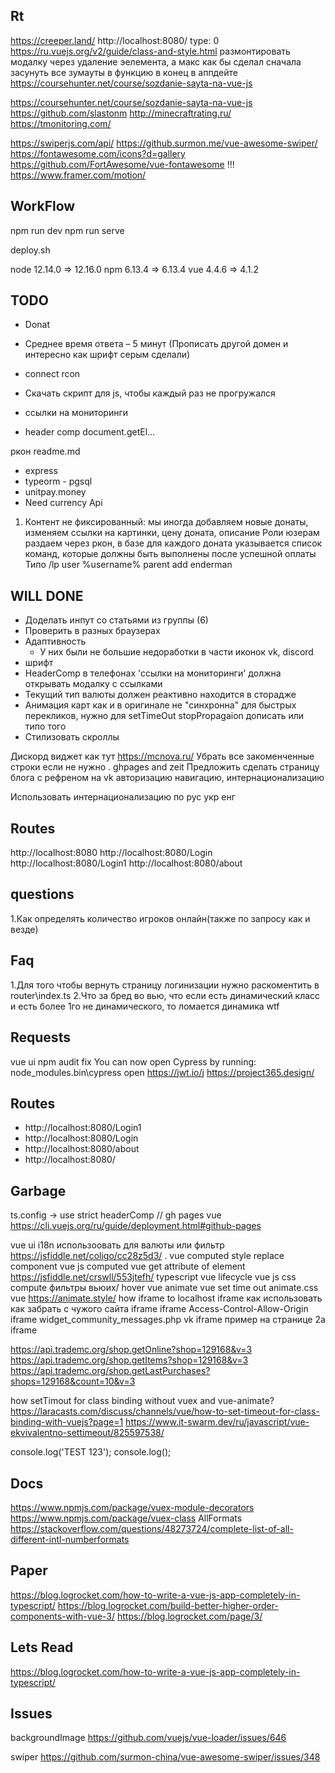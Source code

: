 ## Rt

https://creeper.land/
http://localhost:8080/
type: 0
https://ru.vuejs.org/v2/guide/class-and-style.html
размонтировать модалку через удаление эелемента, а макс как бы сделал
сначала засунуть все зумауты в функцию в конец в аппдейте
https://coursehunter.net/course/sozdanie-sayta-na-vue-js

https://coursehunter.net/course/sozdanie-sayta-na-vue-js
https://github.com/slastonm
http://minecraftrating.ru/
https://tmonitoring.com/

https://swiperjs.com/api/
https://github.surmon.me/vue-awesome-swiper/
https://fontawesome.com/icons?d=gallery
https://github.com/FortAwesome/vue-fontawesome
!!!
https://www.framer.com/motion/

## WorkFlow

npm run dev
npm run serve

deploy.sh

node 12.14.0 => 12.16.0
npm 6.13.4 => 6.13.4
vue 4.4.6 => 4.1.2

## TODO

* Donat
* Среднее время ответа – 5 минут (Прописать другой домен и интересно как шрифт серым сделали)
* connect rcon
* Скачать скрипт для js, чтобы каждый раз не прогружался
* ссылки на мониторинги

* header comp document.getEl...

ркон
readme.md

* express
* typeorm - pgsql
* unitpay.money
* Need currency Api

1) Контент не фиксированный: мы иногда добавляем новые донаты, изменяем ссылки на картинки, цену доната, описание
Роли юзерам раздаем через ркон, в базе для каждого доната указывается список команд, которые должны быть выполнены после успешной оплаты
Типо /lp user %username% parent add enderman

## WILL DONE

* Доделать инпут со статьями из группы (6)
* Проверить в разных браузерах
* Адаптивность
  * У них были не большие недоработки в части иконок vk, discord
* шрифт
* HeaderComp в телефонах 'ссылки на мониторинги' должна открывать модалку с ссылками
* Текущий тип валюты должен реактивно находится в сторадже
* Анимация карт как и в оригинале не "синхронна" для быстрых перекликов, нужно для setTimeOut stopPropagaion дописать или типо того
* Стилизовать скроллы

Дискорд виджет как тут
  https://mcnova.ru/
Убрать все закоменченные строки если не нужно
.
ghpages and zeit
Предложить сделать страницу блога с рефреном на vk
авторизацию
навигацию, интернационализацию

Использовать интернационализацию по рус укр енг

## Routes

http://localhost:8080
http://localhost:8080/Login
http://localhost:8080/Login1
http://localhost:8080/about

## questions
1.Как определять количество игроков онлайн(также по запросу как и везде)

## Faq
1.Для того чтобы вернуть страницу логинизации нужно раскоментить в router\index.ts
2.Что за бред во вью, что если есть динамический класс и есть более 1го не динамического, то ломается динамика wtf

## Requests
vue ui
npm audit fix
You can now open Cypress by running: node_modules\.bin\cypress open
https://jwt.io/j
https://project365.design/

## Routes
* http://localhost:8080/Login1
* http://localhost:8080/Login
* http://localhost:8080/about
* http://localhost:8080/

## Garbage

ts.config -> use strict
headerComp
//
gh pages vue
https://cli.vuejs.org/ru/guide/deployment.html#github-pages

vue ui
i18n использоовать для валюты или фильтр
https://jsfiddle.net/coligo/cc28z5d3/
.
vue computed style
replace
component vue js computed
vue get attribute of element
https://jsfiddle.net/crswll/553jtefh/
typescript vue lifecycle
vue js css compute
фильтры вьюих/  hover
vue animate
vue set time out
animate.css vue
https://animate.style/
how iframe to localhost
iframe как использовать
как забрать с чужого сайта iframe
iframe Access-Control-Allow-Origin
iframe widget_community_messages.php
vk iframe пример
на странице 2а iframe

https://api.trademc.org/shop.getOnline?shop=129168&v=3
https://api.trademc.org/shop.getItems?shop=129168&v=3
https://api.trademc.org/shop.getLastPurchases?shops=129168&count=10&v=3

how setTimout for class binding without vuex and vue-animate?
https://laracasts.com/discuss/channels/vue/how-to-set-timeout-for-class-binding-with-vuejs?page=1
https://www.it-swarm.dev/ru/javascript/vue-ekvivalentno-settimeout/825597538/

console.log('TEST 123');
console.log();

## Docs

https://www.npmjs.com/package/vuex-module-decorators
https://www.npmjs.com/package/vuex-class
AllFormats
https://stackoverflow.com/questions/48273724/complete-list-of-all-different-intl-numberformats

## Paper

https://blog.logrocket.com/how-to-write-a-vue-js-app-completely-in-typescript/
https://blog.logrocket.com/build-better-higher-order-components-with-vue-3/
https://blog.logrocket.com/page/3/

## Lets Read

https://blog.logrocket.com/how-to-write-a-vue-js-app-completely-in-typescript/

## Issues

backgroundImage
https://github.com/vuejs/vue-loader/issues/646

swiper
https://github.com/surmon-china/vue-awesome-swiper/issues/348